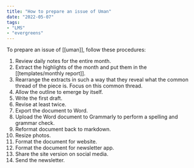 ```yaml
---
title: "How to prepare an issue of Uman"
date: "2022-05-07"
tags:
- "LMS"
- "evergreens"
---
```


To prepare an issue of [[uman]], follow these procedures:
1. Review daily notes for the entire month.
2. Extract the highlights of the month and put them in the [[templates/monthly report]].
3. Rearrange the extracts in such a way that they reveal what the common thread of the piece is. Focus on this common thread.
4. Allow the outline to emerge by itself.
5. Write the first draft.
6. Revise at least twice.
7. Export the document to Word.
8. Upload the Word document to Grammarly to perform a spelling and grammar check.
9. Reformat document back to markdown.
10. Resize photos.
11. Format the document for website.
12. Format the document for newsletter app.
13. Share the site version on social media.
14. Send the newsletter.